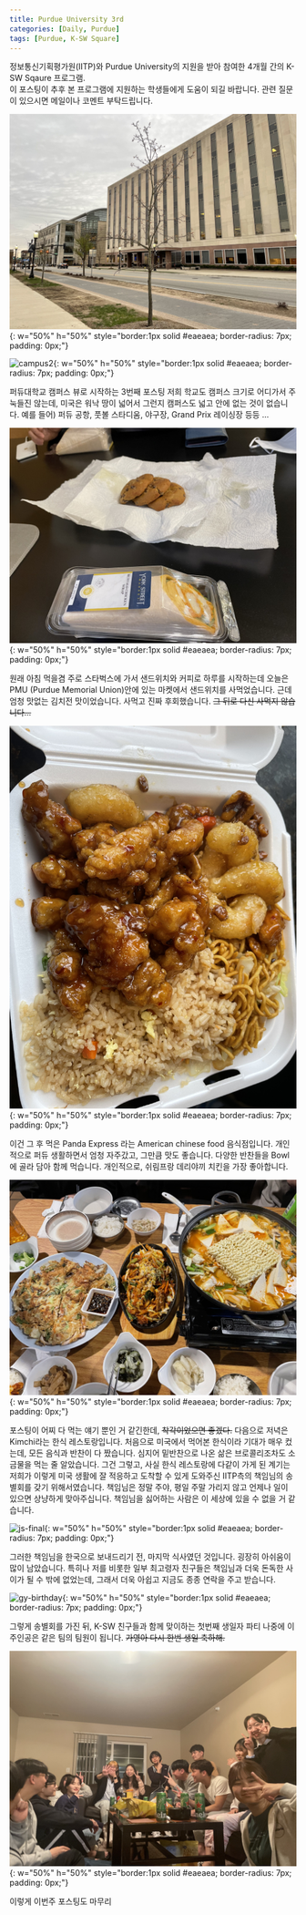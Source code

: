 ```yaml
---
title: Purdue University 3rd
categories: [Daily, Purdue]
tags: [Purdue, K-SW Square]
---
```


정보통신기획평가원(IITP)와 Purdue University의 지원을 받아 참여한 4개월 간의 K-SW Sqaure 프로그램.  
이 포스팅이 추후 본 프로그램에 지원하는 학생들에게 도움이 되길 바랍니다. 관련 질문이 있으시면 메일이나 코멘트 부탁드립니다. 

![campus1](/assets/img/3rd_week/campus1.jpeg){: w="50%" h="50%" style="border:1px solid #eaeaea; border-radius: 7px; padding: 0px;"}

![campus2](/assets/img/3rd_week/campus2.jpeg){: w="50%" h="50%" style="border:1px solid #eaeaea; border-radius: 7px; padding: 0px;"}

퍼듀대학교 캠퍼스 뷰로 시작하는 3번째 포스팅
저희 학교도 캠퍼스 크기로 어디가서 주눅들진 않는데, 미국은 워낙 땅이 넓어서 그런지 캠퍼스도 넓고 안에 없는 것이 없습니다.
예를 들어) 퍼듀 공항, 풋볼 스타디움, 야구장, Grand Prix 레이싱장 등등 ...

![breakfast](/assets/img/3rd_week/breakfast.jpeg){: w="50%" h="50%" style="border:1px solid #eaeaea; border-radius: 7px; padding: 0px;"}

원래 아침 먹을겸 주로 스타벅스에 가서 샌드위치와 커피로 하루를 시작하는데 오늘은 PMU (Purdue Memorial Union)안에 있는 마켓에서 샌드위치를 사먹었습니다.
근데 엄청 맛없는 김치전 맛이었습니다. 사먹고 진짜 후회했습니다. ~~그 뒤로 다신 사먹지 않습니다...~~

![panda](/assets/img/3rd_week/panda.jpeg){: w="50%" h="50%" style="border:1px solid #eaeaea; border-radius: 7px; padding: 0px;"}

이건 그 후 먹은 Panda Express 라는 American chinese food 음식점입니다. 개인적으로 퍼듀 생활하면서 엄청 자주갔고, 그만큼 맛도 좋습니다.
다양한 반찬들을 Bowl에 골라 담아 함께 먹습니다. 개인적으로, 쉬림프랑 데리야끼 치킨을 가장 좋아합니다.

![kimchi](/assets/img/3rd_week/kimchi.jpeg){: w="50%" h="50%" style="border:1px solid #eaeaea; border-radius: 7px; padding: 0px;"}

포스팅이 어찌 다 먹는 얘기 뿐인 거 같긴한데, ~~착각이었으면 좋겠다.~~
다음으로 저녁은 Kimchi라는 한식 레스토랑입니다. 처음으로 미국에서 먹어본 한식이라 기대가 매우 컸는데, 모든 음식과 반찬이 다 짰습니다.
심지어 밑반찬으로 나온 삶은 브로콜리조차도 소금물을 먹는 줄 알았습니다.
그건 그렇고, 사실 한식 레스토랑에 다같이 가게 된 계기는 저희가 이렇게 미국 생활에 잘 적응하고 도착할 수 있게 도와주신 IITP측의 책임님의 송별회를 갖기 위해서였습니다. 
책임님은 정말 주야, 평일 주말 가리지 않고 언제나 일이 있으면 상냥하게 맞아주십니다. 책임님을 싫어하는 사람은 이 세상에 있을 수 없을 거 같습니다.
 
![js-final](/assets/img/3rd_week/js-final.jpeg){: w="50%" h="50%" style="border:1px solid #eaeaea; border-radius: 7px; padding: 0px;"}

그러한 책임님을 한국으로 보내드리기 전, 마지막 식사였던 것입니다. 굉장히 아쉬움이 많이 남았습니다.
특히나 저를 비롯한 일부 최고령자 친구들은 책임님과 더욱 돈독한 사이가 될 수 밖에 없었는데, 그래서 더욱 아쉽고 지금도 종종 연락을 주고 받습니다.

![gy-birthday](/assets/img/3rd_week/gy-birthday.png){: w="50%" h="50%" style="border:1px solid #eaeaea; border-radius: 7px; padding: 0px;"}

그렇게 송별회를 가진 뒤, K-SW 친구들과 함께 맞이하는 첫번째 생일자 파티
나중에 이 주인공은 같은 팀의 팀원이 됩니다. ~~가영아 다시 한번 생일 축하해.~~

![gy-birthday2](/assets/img/3rd_week/gy-birthday2.JPG){: w="50%" h="50%" style="border:1px solid #eaeaea; border-radius: 7px; padding: 0px;"}

이렇게 이번주 포스팅도 마무리